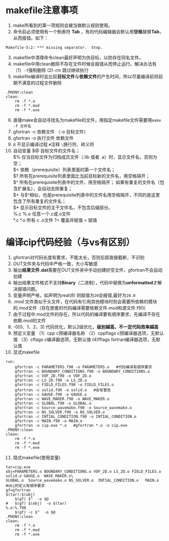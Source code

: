 # makefile注意事项  
1.  make所看到的第一项规则会被当做默认规则使用。    
2.  命令前必须使用有一个制表符 **Tab**  ，有的代码编辑器会默认用**空格**替换**Tab**，从而报错。如下：  
```
Makefile-5:2: *** missing separator.  Stop.  
```
3.  makefile中清理命令clean最好声明为伪目标，以防存在同名文件。  
4.  makefile中用clean删除不存在文件时候会报错从而停止运行。解决办法有（1）`-f`强制删除  (2)`-`rm 跳过继续执行  
5.  makefile编译时会比较**目标文件**与**依赖文件**的产生时间，所以尽量编译前将前期不满意的过程文件删除  
```
.PHONY:clean
clean: 
	rm -f *.o
	rm -f *.mod
	rm -f *.exe
```
6.  直接make会自动寻找名为makefile的文件，用指定makefile文件需要用`make -f 文件名`  
7.  gfortran -c 依赖文件 （-o 目标文件）  
8.  gfortran -o 执行文件 依赖文件  
9.  `@` 不显示编译过程  `#`注释  `\`换行符、转义符  
10. 自动变量
    \$@    目标文件的文件名；  
    \$%     仅当目标文件为归档成员文件（.lib 或者 .a）时，显示文件名，否则为空；  
    \$<      依赖（prerequisite）列表里面的第一个文件名；  
    \$?      所有在prerequisite列表里面比当前目标新的文件名，用空格隔开；  
    \$^      所有在prerequisite列表中的文件，用空格隔开； 如果有重复的文件名（包含扩展名），会自动去除重复；  
    \$+      与$^相似，也是prerequisite列表中的文件名用空格隔开，不同的是这里包含了所有重复的文件名；  
    \$*       显示目标文件的主干文件名，不包含后缀部分。  
    \%.c %.o  任意一个.c或.o文件   
    \*.c *.o  所有.c .o文件 
	?=    覆盖并赋值
	=   赋值

# 编译cip代码经验（与vs有区别）
1. gfortran对代码长度有要求，不能太长，否则后部直接截断，不识别
2. OUT文件夹与代码中严格一致，大小写敏感
3. 输出**结果文件.dat**需要在OUT文件夹中手动创建好空文件，gfortran不会自动创建
4. 输出结果文件格式不支持**Binary**（二进制），代码中替换为**unformatted**才解决报错问题。
5. 变量声明严格，如声明为real(8) 则赋值为`20`会报错,最好为`20.0`
6. .mod 文件类似于头文件，在代码有引用其他模块时则会需要所依赖的模块的.mod文件（存在嵌套的代码编译需要依赖文件.mod和源文件.f90）
7. 由于过程中.mod文件的存在，所以代码的编译要有顺序要求，先编译不存在依赖.mod的文件
8. -0[0、1、2、3] 代码优化，默认2级优化，**级别越高，不一定代码效率越高**
9. 预定义变量  （1）cpp c预编译器名称  （2）cppflags c预编译器选项，无默认值 （3）cflags c编译器选项，无默认值 (4)fflags fortran编译器选项，无默认值  
10. 显式makefile
```
run:
	gfortran -c PARAMETERS.f90 -o PARAMETERS.o   #代码编译有顺序要求
	gfortran -c BOUNDARY_CONDITIONS.f90 -o BOUNDARY_CONDITIONS.o
	gfortran -c VOF_2D.f90 -o VOF_2D.o
	gfortran -c LS_2D.f90 -o LS_2D.o
	gfortran -c FIELD_FILES.f90 -o FIELD_FILES.o
	gfortran -c solid.f90 -o solid.o   #会有警告
	gfortran -c GAUGE.f90 -o GAUGE.o
	gfortran -c WAVE_MAKER.f90 -o WAVE_MAKER.o
	gfortran -c GLOBAL.f90 -o GLOBAL.o
	gfortran -c Source_wavemake.f90 -o Source_wavemake.o
	gfortran -c NS_SOLVER.f90 -o NS_SOLVER.o
	gfortran -c INTIAL_CONDITION.f90 -o INTIAL_CONDITION.o
	gfortran -c MAIN.f90 -o MAIN.o
	gfortran -o cip.exe *.o   #gfortran *.o -o cip.exe
.PHONY:clean
clean: 
	rm -f *.o
	rm -f *.mod
	rm -f *.exe
```
11. 隐式makefile(使用变量)
```
tar=cip.exe
obj=PARAMETERS.o BOUNDARY_CONDITIONS.o VOF_2D.o LS_2D.o FIELD_FILES.o solid.o GAUGE.o  WAVE_MAKER.o\
GLOBAL.o  Source_wavemake.o NS_SOLVER.o  INTIAL_CONDITION.o   MAIN.o    #obj的定义有顺序要求
gf=gfortran
$(tar):$(obj)
	$(gf) $^  -o $@
#	$(gf) $(obj)  -o $(tar)
%.o:%.f90
	$(gf) -c $^  -o $@
.PHONY:clean
clean: 
	rm -f *.o
	rm -f *.mod
	rm -f *.exe
```